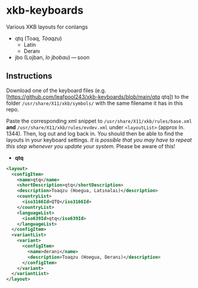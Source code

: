# xkb-keyboards
Various XKB layouts for conlangs

- qtq (Toaq, *Tóaqzu*)
  - Latin
  - Deranı
- jbo (Lojban, *lo jbobau*) — soon

## Instructions
Download one of the keyboard files (e.g. [https://github.com/leafpool243/xkb-keyboards/blob/main/qtq qtq]) to the folder `/usr/share/X11/xkb/symbols/` with the same filename it has in this repo.

Paste the corresponding xml snippet to `/usr/share/X11/xkb/rules/base.xml` **and** `/usr/share/X11/xkb/rules/evdev.xml` under `<layoutList>` (approx ln. 1344).  Then, log out and log back in.  You should then be able to find the layouts in your keyboard settings.  *It is possible that you may have to repeat this step whenever you update your system.*  Please be aware of this!
* **qtq**
```xml
<layout>
  <configItem>
    <name>qtq</name>
    <shortDescription>qtq</shortDescription>
    <description>Toaqzu (Hoegua, Latınalaı)</description>
    <countryList>
      <iso3166Id>QTQ</iso3166Id>
    </countryList>
    <languageList>
      <iso639Id>qtq</iso639Id>
    </languageList>
  </configItem>
  <variantList>
    <variant>
      <configItem>
        <name>derani</name>
        <description>Toaqzu (Hoegua, Deranı)</description>
      </configItem>
    </variant>
  </variantList>
</layout>
```
